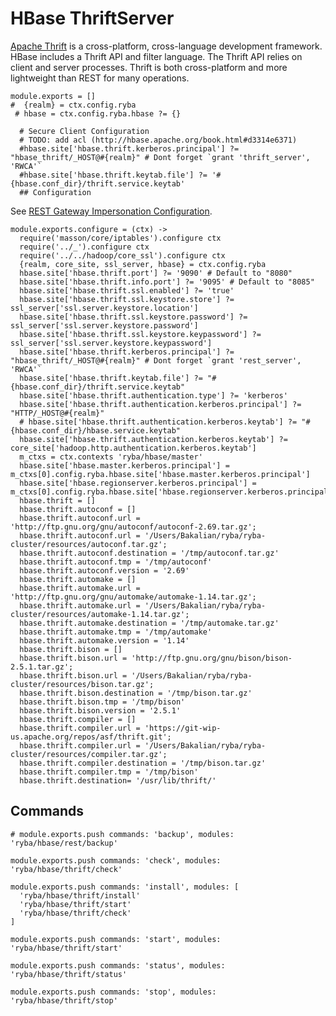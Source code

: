 
# HBase ThriftServer

[Apache Thrift](http://wiki.apache.org/hadoop/Hbase/ThriftApi) is a cross-platform, cross-language development framework.
HBase includes a Thrift API and filter language. The Thrift API relies on client and server processes.
Thrift is both cross-platform and more lightweight than REST for many operations. 

    module.exports = []      
    #  {realm} = ctx.config.ryba
     # hbase = ctx.config.ryba.hbase ?= {}

      # Secure Client Configuration
      # TODO: add acl (http://hbase.apache.org/book.html#d3314e6371)
      #hbase.site['hbase.thrift.kerberos.principal'] ?= "hbase_thrift/_HOST@#{realm}" # Dont forget `grant 'thrift_server', 'RWCA'`
      #hbase.site['hbase.thrift.keytab.file'] ?= '#{hbase.conf_dir}/thrift.service.keytab'
      ## Configuration

See [REST Gateway Impersonation Configuration][impersonation].

[impersonation]: http://hbase.apache.org/book.html#d3314e6371

    module.exports.configure = (ctx) ->  
      require('masson/core/iptables').configure ctx
      require('../_').configure ctx
      require('../../hadoop/core_ssl').configure ctx
      {realm, core_site, ssl_server, hbase} = ctx.config.ryba
      hbase.site['hbase.thrift.port'] ?= '9090' # Default to "8080"
      hbase.site['hbase.thrift.info.port'] ?= '9095' # Default to "8085"
      hbase.site['hbase.thrift.ssl.enabled'] ?= 'true'
      hbase.site['hbase.thrift.ssl.keystore.store'] ?= ssl_server['ssl.server.keystore.location']
      hbase.site['hbase.thrift.ssl.keystore.password'] ?= ssl_server['ssl.server.keystore.password']
      hbase.site['hbase.thrift.ssl.keystore.keypassword'] ?= ssl_server['ssl.server.keystore.keypassword']
      hbase.site['hbase.thrift.kerberos.principal'] ?= "hbase_thrift/_HOST@#{realm}" # Dont forget `grant 'rest_server', 'RWCA'`
      hbase.site['hbase.thrift.keytab.file'] ?= "#{hbase.conf_dir}/thrift.service.keytab"
      hbase.site['hbase.thrift.authentication.type'] ?= 'kerberos'
      hbase.site['hbase.thrift.authentication.kerberos.principal'] ?= "HTTP/_HOST@#{realm}"
      # hbase.site['hbase.thrift.authentication.kerberos.keytab'] ?= "#{hbase.conf_dir}/hbase.service.keytab"
      hbase.site['hbase.thrift.authentication.kerberos.keytab'] ?= core_site['hadoop.http.authentication.kerberos.keytab']
      m_ctxs = ctx.contexts 'ryba/hbase/master'
      hbase.site['hbase.master.kerberos.principal'] = m_ctxs[0].config.ryba.hbase.site['hbase.master.kerberos.principal']
      hbase.site['hbase.regionserver.kerberos.principal'] = m_ctxs[0].config.ryba.hbase.site['hbase.regionserver.kerberos.principal']
      hbase.thrift = []
      hbase.thrift.autoconf = []
      hbase.thrift.autoconf.url = 'http://ftp.gnu.org/gnu/autoconf/autoconf-2.69.tar.gz';
      hbase.thrift.autoconf.url = '/Users/Bakalian/ryba/ryba-cluster/resources/autoconf.tar.gz';
      hbase.thrift.autoconf.destination = '/tmp/autoconf.tar.gz'
      hbase.thrift.autoconf.tmp = '/tmp/autoconf'
      hbase.thrift.autoconf.version = '2.69'
      hbase.thrift.automake = []
      hbase.thrift.automake.url = 'http://ftp.gnu.org/gnu/automake/automake-1.14.tar.gz';
      hbase.thrift.automake.url = '/Users/Bakalian/ryba/ryba-cluster/resources/automake-1.14.tar.gz';
      hbase.thrift.automake.destination = '/tmp/automake.tar.gz'
      hbase.thrift.automake.tmp = '/tmp/automake'
      hbase.thrift.automake.version = '1.14'
      hbase.thrift.bison = []
      hbase.thrift.bison.url = 'http://ftp.gnu.org/gnu/bison/bison-2.5.1.tar.gz';
      hbase.thrift.bison.url = '/Users/Bakalian/ryba/ryba-cluster/resources/bison.tar.gz';
      hbase.thrift.bison.destination = '/tmp/bison.tar.gz'
      hbase.thrift.bison.tmp = '/tmp/bison'
      hbase.thrift.bison.version = '2.5.1'
      hbase.thrift.compiler = []
      hbase.thrift.compiler.url = 'https://git-wip-us.apache.org/repos/asf/thrift.git';
      hbase.thrift.compiler.url = '/Users/Bakalian/ryba/ryba-cluster/resources/compiler.tar.gz';
      hbase.thrift.compiler.destination = '/tmp/bison.tar.gz'
      hbase.thrift.compiler.tmp = '/tmp/bison'
      hbase.thrift.destination= '/usr/lib/thrift/'

## Commands

    # module.exports.push commands: 'backup', modules: 'ryba/hbase/rest/backup'

    module.exports.push commands: 'check', modules: 'ryba/hbase/thrift/check'

    module.exports.push commands: 'install', modules: [
      'ryba/hbase/thrift/install'
      'ryba/hbase/thrift/start'
      'ryba/hbase/thrift/check'
    ]

    module.exports.push commands: 'start', modules: 'ryba/hbase/thrift/start'

    module.exports.push commands: 'status', modules: 'ryba/hbase/thrift/status'

    module.exports.push commands: 'stop', modules: 'ryba/hbase/thrift/stop'
